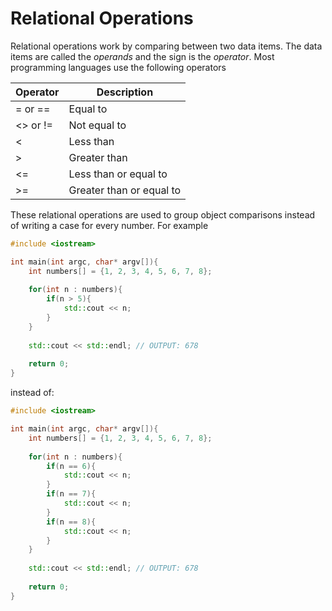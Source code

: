 # Relational Operations
Relational operations work by comparing between two data items. The data items are called the *operands* and the sign is the *operator*.
Most programming languages use the following operators

| Operator | Description              |
|----------|--------------------------|
| = or ==  | Equal to                 |
|<> or !=  | Not equal to             |
| <        | Less than                |
| >        | Greater than             |
| <=       | Less than or equal to    |
| >=       | Greater than or equal to |

These relational operations are used to group object comparisons instead of writing a case for every number.
For example
```cpp
#include <iostream>

int main(int argc, char* argv[]){
	int numbers[] = {1, 2, 3, 4, 5, 6, 7, 8};
	
	for(int n : numbers){
		if(n > 5){
			std::cout << n;
		}
	}
	
	std::cout << std::endl; // OUTPUT: 678
	
	return 0;
}
```

instead of:
```cpp
#include <iostream>

int main(int argc, char* argv[]){
	int numbers[] = {1, 2, 3, 4, 5, 6, 7, 8};
	
	for(int n : numbers){
		if(n == 6){
			std::cout << n;
		}
		if(n == 7){
			std::cout << n;
		}
		if(n == 8){
			std::cout << n;
		}
	}
	
	std::cout << std::endl; // OUTPUT: 678
	
	return 0;
}
```
